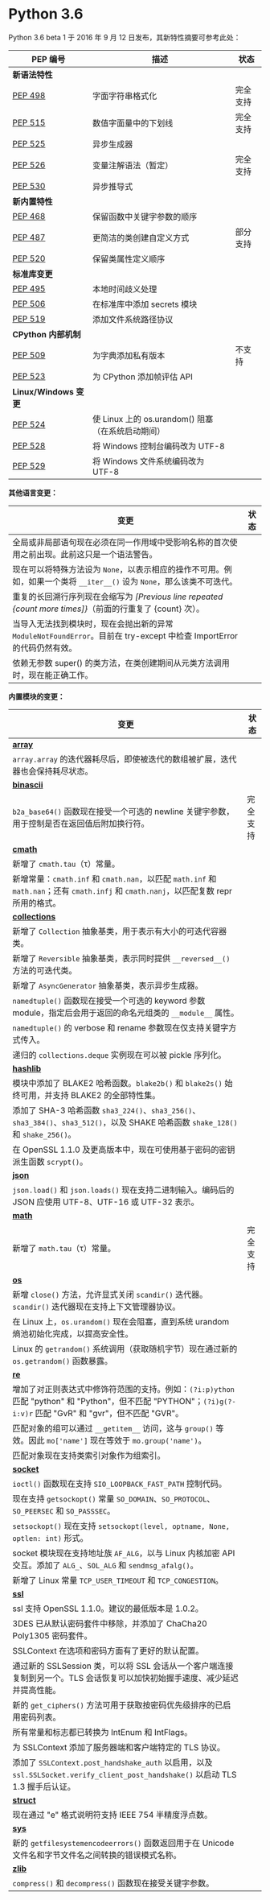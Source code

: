 # Python 3.6

Python 3.6 beta 1 于 2016 年 9 月 12 日发布，其新特性摘要可参考此处：

| PEP 编号 | 描述 | 状态 |
| --- | --- | --- |
| **新语法特性** | | |
| [PEP 498](https://www.python.org/dev/peps/pep-0498/) | 字面字符串格式化 | 完全支持 |
| [PEP 515](https://www.python.org/dev/peps/pep-0515/) | 数值字面量中的下划线 | 完全支持 |
| [PEP 525](https://www.python.org/dev/peps/pep-0525/) | 异步生成器 |  |
| [PEP 526](https://www.python.org/dev/peps/pep-0526/) | 变量注解语法（暂定） | 完全支持 |
| [PEP 530](https://www.python.org/dev/peps/pep-0530/) | 异步推导式 |  |
| **新内置特性** | | |
| [PEP 468](https://www.python.org/dev/peps/pep-0468/) | 保留函数中关键字参数的顺序 |  |
| [PEP 487](https://www.python.org/dev/peps/pep-0487/) | 更简洁的类创建自定义方式 | 部分支持 |
| [PEP 520](https://www.python.org/dev/peps/pep-0520/) | 保留类属性定义顺序 |  |
| **标准库变更** | | |
| [PEP 495](https://www.python.org/dev/peps/pep-0495/) | 本地时间歧义处理 |  |
| [PEP 506](https://www.python.org/dev/peps/pep-0506/) | 在标准库中添加 secrets 模块 |  |
| [PEP 519](https://www.python.org/dev/peps/pep-0519/) | 添加文件系统路径协议 |  |
| **CPython 内部机制** | | |
| [PEP 509](https://www.python.org/dev/peps/pep-0509/) | 为字典添加私有版本 | 不支持 |
| [PEP 523](https://www.python.org/dev/peps/pep-0523/) | 为 CPython 添加帧评估 API |  |
| **Linux/Windows 变更** | | |
| [PEP 524](https://www.python.org/dev/peps/pep-0524/) | 使 Linux 上的 os.urandom() 阻塞（在系统启动期间） |  |
| [PEP 528](https://www.python.org/dev/peps/pep-0528/) | 将 Windows 控制台编码改为 UTF-8 |  |
| [PEP 529](https://www.python.org/dev/peps/pep-0529/) | 将 Windows 文件系统编码改为 UTF-8 |  |


**其他语言变更：**

| 变更 | 状态 |
| - | - |
| 全局或非局部语句现在必须在同一作用域中受影响名称的首次使用之前出现。此前这只是一个语法警告。||
| 现在可以将特殊方法设为 `None`，以表示相应的操作不可用。例如，如果一个类将 `__iter__()` 设为 `None`，那么该类不可迭代。||
| 重复的长回溯行序列现在会缩写为 *[Previous line repeated {count more times]}*（前面的行重复了 {count} 次）。||
| 当导入无法找到模块时，现在会抛出新的异常 `ModuleNotFoundError`。目前在 try-except 中检查 ImportError 的代码仍然有效。||
| 依赖无参数 super() 的类方法，在类创建期间从元类方法调用时，现在能正确工作。||


**内置模块的变更：**

| 变更 | 状态 |
| - | - |
|**[array](https://docs.python.org/3.6/whatsnew/3.6.html#array)**||
| `array.array` 的迭代器耗尽后，即使被迭代的数组被扩展，迭代器也会保持耗尽状态。||
|**[binascii](https://docs.python.org/3.6/whatsnew/3.6.html#binascii)**||
| `b2a_base64()` 函数现在接受一个可选的 newline 关键字参数，用于控制是否在返回值后附加换行符。| 完全支持 |
|**[cmath](https://docs.python.org/3.6/whatsnew/3.6.html#cmath)**||
| 新增了 `cmath.tau`（τ）常量。||
| 新增常量：`cmath.inf` 和 `cmath.nan`，以匹配 `math.inf` 和 `math.nan`；还有 `cmath.infj` 和 `cmath.nanj`，以匹配复数 repr 所用的格式。||
|**[collections](https://docs.python.org/3.6/whatsnew/3.6.html#collections)**||
| 新增了 `Collection` 抽象基类，用于表示有大小的可迭代容器类。||
| 新增了 `Reversible` 抽象基类，表示同时提供 `__reversed__()` 方法的可迭代类。||
| 新增了 `AsyncGenerator` 抽象基类，表示异步生成器。||
| `namedtuple()` 函数现在接受一个可选的 keyword 参数 module，指定后会用于返回的命名元组类的 `__module__` 属性。||
| `namedtuple()` 的 verbose 和 rename 参数现在仅支持关键字方式传入。||
| 递归的 `collections.deque` 实例现在可以被 pickle 序列化。||
|**[hashlib](https://docs.python.org/3.6/whatsnew/3.6.html#hashlib)**||
| 模块中添加了 BLAKE2 哈希函数。`blake2b()` 和 `blake2s()` 始终可用，并支持 BLAKE2 的全部特性集。||
| 添加了 SHA-3 哈希函数 `sha3_224()`、`sha3_256()`、`sha3_384()`、`sha3_512()`，以及 SHAKE 哈希函数 `shake_128()` 和 `shake_256()`。||
| 在 OpenSSL 1.1.0 及更高版本中，现在可使用基于密码的密钥派生函数 `scrypt()`。||
|**[json](https://docs.python.org/3.6/whatsnew/3.6.html#json)**||
| `json.load()` 和 `json.loads()` 现在支持二进制输入。编码后的 JSON 应使用 UTF-8、UTF-16 或 UTF-32 表示。||
|**[math](https://docs.python.org/3.6/whatsnew/3.6.html#math)**||
| 新增了 `math.tau`（τ）常量。| 完全支持 |
|**[os](https://docs.python.org/3.6/whatsnew/3.6.html#os)**||
| 新增 `close()` 方法，允许显式关闭 `scandir()` 迭代器。`scandir()` 迭代器现在支持上下文管理器协议。||
| 在 Linux 上，`os.urandom()` 现在会阻塞，直到系统 urandom 熵池初始化完成，以提高安全性。||
| Linux 的 `getrandom()` 系统调用（获取随机字节）现在通过新的 `os.getrandom()` 函数暴露。||
|**[re](https://docs.python.org/3.6/whatsnew/3.6.html#re)**||
| 增加了对正则表达式中修饰符范围的支持。例如：`(?i:p)ython` 匹配 "python" 和 "Python"，但不匹配 "PYTHON"；`(?i)g(?-i:v)r` 匹配 "GvR" 和 "gvr"，但不匹配 "GVR"。||
| 匹配对象的组可以通过 `__getitem__` 访问，这与 `group()` 等效。因此 `mo['name']` 现在等效于 `mo.group('name')`。||
| 匹配对象现在支持类索引对象作为组索引。||
|**[socket](https://docs.python.org/3.6/whatsnew/3.6.html#socket)**||
| `ioctl()` 函数现在支持 `SIO_LOOPBACK_FAST_PATH` 控制代码。||
| 现在支持 `getsockopt()` 常量 `SO_DOMAIN`、`SO_PROTOCOL`、`SO_PEERSEC` 和 `SO_PASSSEC`。||
| `setsockopt()` 现在支持 `setsockopt(level, optname, None, optlen: int)` 形式。||
| socket 模块现在支持地址族 `AF_ALG`，以与 Linux 内核加密 API 交互。添加了 `ALG_`、`SOL_ALG` 和 `sendmsg_afalg()`。||
| 新增了 Linux 常量 `TCP_USER_TIMEOUT` 和 `TCP_CONGESTION`。||
|**[ssl](https://docs.python.org/3.6/whatsnew/3.6.html#ssl)**||
| ssl 支持 OpenSSL 1.1.0。建议的最低版本是 1.0.2。||
| 3DES 已从默认密码套件中移除，并添加了 ChaCha20 Poly1305 密码套件。||
| SSLContext 在选项和密码方面有了更好的默认配置。||
| 通过新的 SSLSession 类，可以将 SSL 会话从一个客户端连接复制到另一个。TLS 会话恢复可以加快初始握手速度、减少延迟并提高性能。||
| 新的 `get_ciphers()` 方法可用于获取按密码优先级排序的已启用密码列表。||
| 所有常量和标志都已转换为 IntEnum 和 IntFlags。||
| 为 SSLContext 添加了服务器端和客户端特定的 TLS 协议。||
| 添加了 `SSLContext.post_handshake_auth` 以启用，以及 `ssl.SSLSocket.verify_client_post_handshake()` 以启动 TLS 1.3 握手后认证。||
|**[struct](https://docs.python.org/3.6/whatsnew/3.6.html#struct)**||
| 现在通过 "e" 格式说明符支持 IEEE 754 半精度浮点数。||
|**[sys](https://docs.python.org/3.6/whatsnew/3.6.html#sys)**||
| 新的 `getfilesystemencodeerrors()` 函数返回用于在 Unicode 文件名和字节文件名之间转换的错误模式名称。||
|**[zlib](https://docs.python.org/3.6/whatsnew/3.6.html#zlib)**||
| `compress()` 和 `decompress()` 函数现在接受关键字参数。||
